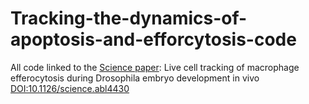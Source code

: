 # Tracking-the-dynamics-of-apoptosis-and-efforcytosis-code
All code linked to the [Science paper](https://www.science.org/doi/10.1126/science.abl4430): Live cell tracking of macrophage efferocytosis during Drosophila embryo development in vivo
[DOI:10.1126/science.abl4430](https://doi.org/10.1126/science.abl4430)
